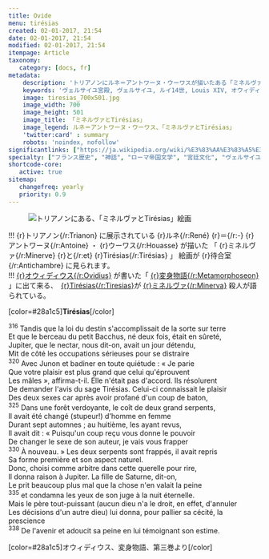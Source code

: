 ```yaml
---
title: Ovide
menu: tirésias
created: 02-01-2017, 21:54
date: 02-01-2017, 21:54
modified: 02-01-2017, 21:54
itempage: Article
taxonomy:
   category: [docs, fr]
metadata:
    description: 'トリアノンにルネ＝アントワーヌ・ウーワスが描いたある「ミネルヴァとTirésias」絵画のもとに使用された、オウィディウス作家が書いた変身物語の第六巻のTirésiasがミネルヴァに殺人される「Tirésias章」の文書'
    keywords: 'ヴェルサイユ宮殿, ヴェルサイユ, ルイ14世, Louis XIV, オウィディウス, 変身物語, トリアノン, Tirésias, Tirésiasの殺人, ミネルヴァ, ミネルヴァとTirésias, ルネ＝アントワーヌ・ウーワス'
    image: tiresias_700x501.jpg
    image_width: 700
    image_height: 501
    image_title: 「ミネルヴァとTirésias」
    image_legend: ルネ＝アントワーヌ・ウーワス、「ミネルヴァとTirésias」
    'twitter:card' : summary
    robots: 'noindex, nofollow'
significantlinks: ["https://ja.wikipedia.org/wiki/%E3%83%AA%E3%83%A5%E3%83%87%E3%82%A3%E3%82%A2", "https://ja.wikipedia.org/wiki/%E3%82%A2%E3%83%A9%E3%82%AF%E3%83%8D%E3%83%BC", "https://ja.wikipedia.org/wiki/%E3%83%9F%E3%83%8D%E3%83%AB%E3%82%A6%E3%82%A1"]
specialty: ["フランス歴史", "神話", "ローマ帝国文学", "宮廷文化", "ヴェルサイユ宮殿", "トリアノン"]
shortcode-core:
   active: true
sitemap:
   changefreq: yearly
   priority: 0.9
---
```

<figure><picture>
<source
	sizes="(max-width: 767px) 98vw, (min-width: 959px) 50vw, 86vw"
	srcset="/user/sites/docs/pages/01.reference/01.versailles/01.trianon/01.tiresias/tiresias-280.webp 280w,
			/user/sites/docs/pages/01.reference/01.versailles/01.trianon/01.tiresias/tiresias-380.webp 380w,
			/user/sites/docs/pages/01.reference/01.versailles/01.trianon/01.tiresias/tiresias-480.webp 480w,
			/user/sites/docs/pages/01.reference/01.versailles/01.trianon/01.tiresias/tiresias-640.webp 640w,
			/user/sites/docs/pages/01.reference/01.versailles/01.trianon/01.tiresias/tiresias_700x501.webp 700w"
	type="image/webp">
<img
	src="/user/sites/docs/pages/01.reference/01.versailles/01.trianon/01.tiresias/tiresias_700x501.jpg"
	sizes="(max-width: 767px) 98vw, (min-width: 959px) 50vw, 86vw"
	srcset="/user/sites/docs/pages/01.reference/01.versailles/01.trianon/01.tiresias/tiresias-280.jpg 280w,
			/user/sites/docs/pages/01.reference/01.versailles/01.trianon/01.tiresias/tiresias-380.jpg 380w,
			/user/sites/docs/pages/01.reference/01.versailles/01.trianon/01.tiresias/tiresias-480.jpg 480w,
			/user/sites/docs/pages/01.reference/01.versailles/01.trianon/01.tiresias/tiresias-640.jpg 640w,
			/user/sites/docs/pages/01.reference/01.versailles/01.trianon/01.tiresias/tiresias_700x501.jpg 700w"
	title="トリアノンにある、「ミネルヴァとTirésias」絵画" alt="トリアノンにある、「ミネルヴァとTirésias」絵画" class="class-diane-img">
</picture></figure>

!!! {r}トリアノン{/r:Trianon} に展示されている {r}ルネ{/r:René} {r}＝{/r:-} {r}アントワーヌ{/r:Antoine} ・ {r}ウーワス{/r:Houasse} が描いた 「 {r}ミネルヴァ{/r:Minerve} {r}と{/r:et} {r}Tirésias{/r:Tirésias} 」 絵画が {r}待合室{/r:Antichambre} に見られます。  
!!! [{r}オウィディウス{/r:Ovidius}][1] が書いた「 [{r}変身物語{/r:Metamorphoseon}][2] 」に出て来る、　[{r}Tirésias{/r:Tiresias}][3]が [{r}ミネルヴァ{/r:Minerva}][4] 殺人が語られている。 

[color=#28a1c5]**Tirésias**[/color]  

<sup>316</sup>
Tandis que la loi du destin s'accomplissait de la sorte sur terre  
Et que le berceau du petit Bacchus, né deux fois, était en sûreté,  
Jupiter, que le nectar, nous dit-on, avait un jour détendu,  
Mit de côté les occupations sérieuses pour se distraire  
<sup>320</sup>
Avec Junon et badiner en toute quiétude : « Je parie  
Que votre plaisir est plus grand que celui qu'éprouvent  
Les mâles », affirma-t-il. Elle n'était pas d'accord. Ils résolurent  
De demander l'avis du sage Tirésias. Celui-ci connaissait le plaisir  
Des deux sexes car après avoir profané d'un coup de baton,  
<sup>325</sup>
Dans une forêt verdoyante, le coît de deux grand serpents,  
Il avait été changé (stupeur!) d'homme en femme  
Durant sept automnes ; au huitième, les ayant revus,  
Il avait dit : « Puisqu'un coup reçu vous donne le pouvoir  
De changer le sexe de son auteur, je vais vous frapper  
<sup>330</sup>
À nouveau. » Les deux serpents sont frappés, il avait repris  
Sa forme première et son aspect naturel.  
Donc, choisi comme arbitre dans cette querelle pour rire,  
Il donna raison à Jupiter. La fille de Saturne, dit-on,  
Le prit beaucoup plus mal que la chose n'en valait la peine  
<sup>335</sup>
et condamna les yeux de son juge à la nuit éternelle.  
Mais le père tout-puissant (aucun dieu n'a le droit, en effet, d'annuler  
Les décisions d'un autre dieu) lui donna, pour pallier sa cécité, la prescience  
<sup>338</sup>
De l'avenir et adoucit sa peine en lui témoignant son estime.  

[color=#28a1c5]オウィディウス、変身物語、第三巻より[/color]  

[1]: https://ja.wikipedia.org/wiki/%E3%82%AA%E3%82%A6%E3%82%A3%E3%83%87%E3%82%A3%E3%82%A6%E3%82%B9 "https://ja.wikipedia.org/wiki/オウィディウス"
[2]: https://ja.wikipedia.org/wiki/%E5%A4%89%E8%BA%AB%E7%89%A9%E8%AA%9E "https://ja.wikipedia.org/wiki/変身物語"
[3]: https://ja.wikipedia.org/wiki/%E3%83%86%E3%82%A4%E3%83%AC%E3%82%B7%E3%82%A2%E3%83%BC%E3%82%B9 "https://ja.wikipedia.org/wiki/テイレシアース"
[4]: https://ja.wikipedia.org/wiki/%E3%83%9F%E3%83%8D%E3%83%AB%E3%82%A6%E3%82%A1 "https://ja.wikipedia.org/wiki/ミネルウァ"